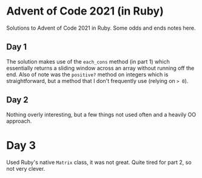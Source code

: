 # Advent of Code 2021 (in Ruby)
Solutions to Advent of Code 2021 in Ruby. Some odds and ends notes here.

## Day 1
The solution makes use of the `each_cons` method (in part 1) which essentially
returns a sliding window across an array without running off the end. Also of
note was the `positive?` method on integers which is straightforward, but a 
method that I don't frequently use (relying on `> 0`).

## Day 2
Nothing overly interesting, but a few things not used often and a heavily OO 
approach.

# Day 3
Used Ruby's native `Matrix` class, it was not great. Quite tired for part 2, so
not very clever.